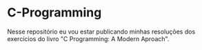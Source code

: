 # C-Programming
Nesse repositório eu vou estar publicando minhas resoluções dos exercícios do livro "C Programming: A Modern Aproach".
